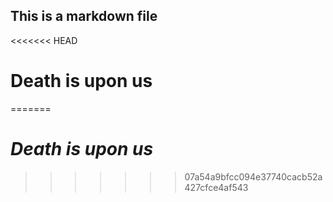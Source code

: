 ## This is a markdown file


<<<<<<< HEAD
# **Death is upon us**
=======
# *Death is upon us*
>>>>>>> 07a54a9bfcc094e37740cacb52a427cfce4af543
